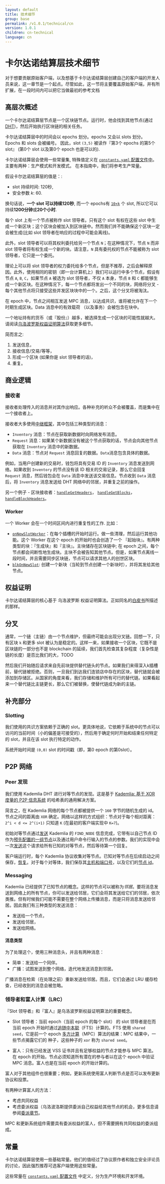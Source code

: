 ```yaml
---
layout: default
title: 技术细节
group: base
permalink: /v1.0.1/technical/cn
version: 1.0.1
children: cn-technical
language: cn
---
```


<!-- Reviewed at d0868afac50ba6ffcbd95054e65cbf77fa513082 -->

# 卡尔达诺结算层技术细节

对于想要贡献原始客户端，以及想基于卡尔达诺结算层创建自己的客户端的开发人员来说，这一章节是一个起点。尽管如此，这一节将主要覆盖原始客户端，并有所扩展，在一段时间内可以把它当做最初的参考文档

## 高层次概述

一个卡尔达诺结算层节点是一个区块链节点。运行时，他会找到其他节点(通过 [DHT](http://ast-deim.urv.cat/cpairot/dhts.html))，然后开始执行区块链的相关任务。

卡尔达诺结算层中的时间会以 epochs 划分。epochs 又会以 slots 划分。 Epochs 和 slots 会被编号。 因此，slot `(3,5)` 被读作『第3个 epochs 的第5个 slot』 (第0个 slot 以及第0个 epoch 也是可以的).

卡尔达诺结算层会使用一些常量集, 特殊值定义在
[`constants.yaml` 配置文件中](https://github.com/input-output-hk/cardano-sl/blob/bf5dd592b7bf77a68bf71314718dc7a8d5cc8877/core/constants.yaml)。
主要有两种：生产模式和开发模式。 在本指南中，我们将参考生产常量。

假设卡尔达诺结算层的值是：:

-   slot 持续时间: 120秒,
-   安全参数 *k*: 60.

换句话说，**一个 slot 可以持续120秒**, 而一个 epochs有 [`10×k`](https://github.com/input-output-hk/cardano-sl/blob/9ee12d3cc9ca0c8ad95f3031518a4a7acdcffc56/core/Pos/Core/Constants/Raw.hs#L161)
个 slot, 所以它可以持续**1200分钟**或**20个小时**.

每个 slot 上有一个节点被称作 slot 领导者。只有这个 slot 有权在这些 slot 中生成一个新区块；这个区块会被加入到区块链中。然而我们并不能确保这个区块一定会被生成(比如 slot 领导者在响应的过程中可能会离线)。

此外，slot 领导者可以将其权利委托给另一个节点 `N`；在这种情况下，节点 `N` 而非 slot 领导者将有权生成一个新的块。请注意，`N` 具有委托权的节点不能被称为 slot 领导者，它只是一个委托。

理论上可以将 slot 领导者的权力委托给多个节点，但是不推荐，之后会解释原因。此外，使用相同的密钥（即一台计算机上）我们可以运行中多个节点，假设有节点 `A`, `B`, `C`，如果节点 `A` 被选为 slot 领导者，不仅 `A` 本身，节点 `B` 和 `C` 都能够生成一个新区块。在这种情况下，每一个节点都将发出一个不同的块，网络将分叉 - 每个其他节点将只接受这些并发区块块中的一个。之后，这个分叉将被淘汰。

在 epoch 中，节点之间相互发送 MPC 消息，以达成共识，谁将被允许在下一个时期生成区块。Data 消息中的有效载荷 （以及事务）会被包含在块中。

一个地址持有的货币（或『股份』）越多，被选择生成一个区块的可能性就越大。请阅读[乌洛波罗斯权益证明算法](/cardano/proof-of-stake/)获取更多细节。


简而言之:

1. 发送信息，
2. 接收信息/交易/等等，
3. 形成一个区块 (如果你是 slot 领导者的话)，
4. 重复。

## 商业逻辑

### 接收者

接收者处理传入的消息并对其作出响应。各种补充的听众不会被覆盖，而是集中在一个接收者上。

接收者大多使用[中继框架](/technical/protocols/csl-application-level/#invreqdata-and-messagepart)，其中包括三种类型的消息：

* `Inventory` 消息：节点在获取新数据时向网络发布消息。  
* `Request` 消息：如果某个新数据没有被这个节点获取的话，节点会向其他节点获取在 `Inventory` 消息中的新数据。  
* `Data` 消息：节点对 `Request` 消息回复的数据。`Data`消息包含具体的数据。

例如，当用户创建新的交易时，钱包将具有交易 ID 的 `Inventory` 消息发送到网络。如果收到 `Inventory` 的节点没有该 ID 相关的交易记录，那么它会回复 `Request` 消息，然后钱包会在 `Data` 消息中发送该交易信息。节点收到 `Data` 消息后，将 `Inventory` 消息发送给 DHT 网络中的邻居，并重复之前的操作。

另一个例子 - 区块接收者：[`handleGetHeaders`](https://github.com/input-output-hk/cardano-sl/blob/69e896143cb02612514352e286403852264f0ba3/src/Pos/Block/Network/Listeners.hs#L30)，
[`handleGetBlocks`](https://github.com/input-output-hk/cardano-sl/blob/69e896143cb02612514352e286403852264f0ba3/src/Pos/Block/Network/Listeners.hs#L50)，
[`handleBlockHeaders`](https://github.com/input-output-hk/cardano-sl/blob/69e896143cb02612514352e286403852264f0ba3/src/Pos/Block/Network/Listeners.hs#L77)。

### Worker

一个 Worker 会在一个时间区间内进行重复性的工作. 比如：


- [`onNewSlotWorker`](https://github.com/input-output-hk/cardano-sl/blob/69e896143cb02612514352e286403852264f0ba3/infra/Pos/Communication/Protocol.hs#L218)：在每个插槽的开始时运行。做一些清理，然后运行其他功能。这个 Worker 在这个 epoch 的开始时也会创造了一个 『起始块』。有两种类型的块：『生成块』和『主块』。主块储存在区块链中; 在 epoch 之间，每个节点都会间断性地生成块。主块不会被告知其他节点。但是，如果节点离线一段时间，并且需要同步区块链，节点可以请求其他人的创世区块。
- [`blkOnNewSlot`](https://github.com/input-output-hk/cardano-sl/blob/d01d392d49db8a25e17749173ec9bce057911191/src/Pos/Block/Worker.hs#L69): 创建一个新块（当轮到节点创建一个新块时），并将其发给其他节点。


## 权益证明

卡尔达诺结算层的核心基于 乌洛波罗斯 权益证明算法。正如同名的[白皮书](https://eprint.iacr.org/2016/889)所描述的那样。


## 分叉

通常，一个链（主链）由一个节点维护，但最终可能会出现分叉链。回想一下，只有区块 `k` 和更多 slot 被认为是稳定的。这样一来，如果接收一个区块，它既不是区块链的一部分也不是 blockchain 的延续，我们首先检查其复杂程度（复杂性是链的长度）是否比我们的大，TODO

然后我们开始随后请求来自先前块提供替代链头的节点。如果我们来得深入k插槽前，替代链被拒绝。否则，一旦我们到达我们连锁店中​​存在的区块，替代链就会被添加到存储区。从国家的角度来看，我们存储和维护所有可行的替代链。如果看起来一个替代链比主链更长，那么它们被替换，使替代链成为新的主链。

## 补充部分

### Slotting

我们使用的共识方案依赖于正确的 slot。更具体地说，它依赖于系统中的节点可以访问的当前时间（小的偏差是可接受的），然后用于确定何时开始和结束任何特定的 slot，并且在该 slot 执行特定的动作。

系统开始时间是 `(0,0)` slot 的时间戳（即，第0 epoch 的第0slot）。

## P2P 网络

### Peer 发现

我们使用 Kademlia DHT 进行对等节点的发现。这是基于 [Kademlia: 基于 XOR 度量的 P2P 信息系统](https://pdos.csail.mit.edu/~petar/papers/maymounkov-kademlia-lncs.pdf) 的哈希表的通用解决方案。

简言之，在 Kademlia 网络的每个节点都被提供一个 `160` 字节的随机生成的 id。节点之间的距离由 `XOR` 确定。网络以这样的方式组织：节点对于每个相对距离：`2^i < d <= 2^(i+1)` 只知道 `K` (在最初的客户端实现中 `K=7`)。

初始对等节点通过[发送](https://github.com/serokell/kademlia/blob/bbdca50c263c6dae251e67eb36a7d4e1ba7c1cb6/src/Network/Kademlia/Implementation.hs#L194) Kademlia 的 `FIND_NODE` 信息完成，它带有以自己节点 ID 作为[预先配置的一组节点](https://github.com/input-output-hk/cardano-sl/blob/43a2d079a026b90ba860e79b5be52d1337e26c6f/src/Pos/Constants.hs#L89)以及通过用户命令行输入的节点的参数。我们的实现中会一次[发送](https://github.com/input-output-hk/cardano-sl/blob/43a2d079a026b90ba860e79b5be52d1337e26c6f/infra/Pos/DHT/Real/Real.hs#L228)这个请求给所有已知的对等节点，然后等待第一个回复。

客户端运行时，每个 Kademlia 协议收集对等节点。已知对等节点在后续启动之间保存，[恢复](https://github.com/serokell/kademlia/blob/bbdca50c263c6dae251e67eb36a7d4e1ba7c1cb6/src/Network/Kademlia.hs#L197)。对于每个对等体，我们保存其[主机和端口号](https://github.com/serokell/kademlia/blob/bbdca50c263c6dae251e67eb36a7d4e1ba7c1cb6/src/Network/Kademlia/Types.hs#L42)，以及它们的[节点 id](https://github.com/serokell/kademlia/blob/bbdca50c263c6dae251e67eb36a7d4e1ba7c1cb6/src/Network/Kademlia/Types.hs#L70)。

### Messaging

Kademlia 已经提供了已知节点的概念。这样的节点可以被称为*邻居*。要将消息发送到网络上的所有节点，你可以发送给邻居，它们会将其发送给它们的邻居，依次类推。但有时候我们可能不需要在整个网络上传播消息，而是只将消息发送给邻居。因此我们有三种类型的发送消息：

- 发送给一个节点，
- 发送给邻居，
- 发送给网络。

#### 消息类型

为了处理这个，使用三种消息头，并且有两种消息：

- 简单：发送给一个同伴。
- 广播：试图发送到整个网络，迭代地发送消息到邻居。

广播消息在检索（在处理之前）重新发送给邻居。而且，它们会通过 LRU 缓存检查，已经收到的消息会被忽略。


### 领导者和富人计算（LRC）

『Slot 领导者』和『富人』是乌洛波罗斯权益证明算法的重要概念。

- Slot 领导者：当前 epoch（当前 epoch 的每个 slot） 的 slot 领导者是在而当前 epoch 开始时通过[追随中本聪](/cardano/proof-of-stake/#追随中本聪)（FTS）计算的。FTS 使用 `shared seed`，它是前一个 epoch [多方计算](/cardano/proof-of-stake/#多方计算)（MPC）算法的结果：MPC 结果中，一些节点揭露它们的 种子，这些种子的 `xor` 称为 `shared seed`。

- 富人：只有已经发送 VSS 证书并且有足够权益的节点才能参与 MPC 算法。在 epoch 的开始，节点必须知道所有潜在的参与者以在这个 epoch 中验证 MPC 消息。富人也是在当前 epoch 的开始计算的。

富人对于其他组件也很重要；例如，更新系统使用富人判断节点是否可以发布更新协议和投票。

有两种计算富人的方法：

- 考虑共同权益
- 考虑委派权益（乌洛波洛斯提供委派自己权益给其他节点的机会，更多信息请参阅[委派章节](/cardano/differences/#权益委派)。

MPC 和更新系统组件需要具有委派权益的富人，但不需要拥有共同权益的委派组成。

## 常量

卡尔达诺结算层使用一些基础常量。他们的值经过了协议原作者和独立安全评论员的讨论，因此强烈推荐可选客户端使用这些常量。

这些常量在
[`constants.yaml` 配置文件](https://github.com/input-output-hk/cardano-sl/blob/bf5dd592b7bf77a68bf71314718dc7a8d5cc8877/core/constants.yaml)
中定义，分为生产环境和开发环境。
